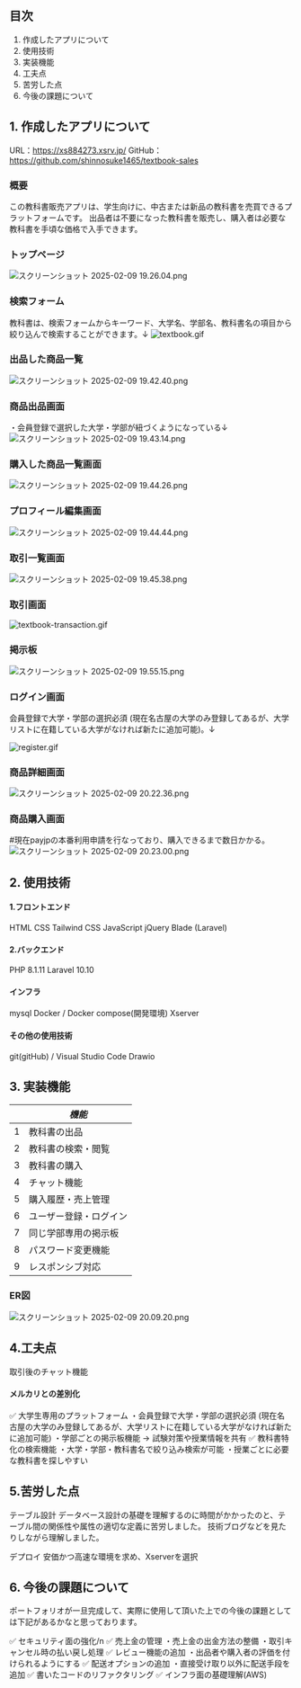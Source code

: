 ## 目次
1. 作成したアプリについて
2. 使用技術
3. 実装機能
4. 工夫点
5. 苦労した点
6. 今後の課題について

## 1. 作成したアプリについて
URL：https://xs884273.xsrv.jp/
GitHub：https://github.com/shinnosuke1465/textbook-sales

### 概要
この教科書販売アプリは、学生向けに、中古または新品の教科書を売買できるプラットフォームです。
出品者は不要になった教科書を販売し、購入者は必要な教科書を手頃な価格で入手できます。

### トップページ
![スクリーンショット 2025-02-09 19.26.04.png](https://qiita-image-store.s3.ap-northeast-1.amazonaws.com/0/3457929/fca4e087-4dc1-6409-d497-cca09025dd52.png)

### 検索フォーム
教科書は、検索フォームからキーワード、大学名、学部名、教科書名の項目から絞り込んで検索することができます。↓
![textbook.gif](https://qiita-image-store.s3.ap-northeast-1.amazonaws.com/0/3457929/02ec5c13-a4f0-a9e2-92f6-8aa9d3ae5800.gif)

### 出品した商品一覧
![スクリーンショット 2025-02-09 19.42.40.png](https://qiita-image-store.s3.ap-northeast-1.amazonaws.com/0/3457929/cc6b2775-9dfb-ad2c-0bed-71936c027e47.png)

### 商品出品画面
・会員登録で選択した大学・学部が紐づくようになっている↓
![スクリーンショット 2025-02-09 19.43.14.png](https://qiita-image-store.s3.ap-northeast-1.amazonaws.com/0/3457929/a8ed7861-ccb1-07bc-a539-836fbaf54504.png)

### 購入した商品一覧画面
![スクリーンショット 2025-02-09 19.44.26.png](https://qiita-image-store.s3.ap-northeast-1.amazonaws.com/0/3457929/e0f4002c-8870-b1d5-a582-658d6b879746.png)

### プロフィール編集画面
![スクリーンショット 2025-02-09 19.44.44.png](https://qiita-image-store.s3.ap-northeast-1.amazonaws.com/0/3457929/86f7ae04-844b-39f8-28cb-d337b843279a.png)

### 取引一覧画面
![スクリーンショット 2025-02-09 19.45.38.png](https://qiita-image-store.s3.ap-northeast-1.amazonaws.com/0/3457929/1e20c039-ec8a-bce4-fb38-9351c4ef3733.png)

### 取引画面
![textbook-transaction.gif](https://qiita-image-store.s3.ap-northeast-1.amazonaws.com/0/3457929/ade2aecd-4b88-35d7-45ef-2d2d2f8e9b92.gif)

### 掲示板
![スクリーンショット 2025-02-09 19.55.15.png](https://qiita-image-store.s3.ap-northeast-1.amazonaws.com/0/3457929/a138f830-aef8-5982-17fb-5673be5f8d98.png)

### ログイン画面
会員登録で大学・学部の選択必須 (現在名古屋の大学のみ登録してあるが、大学リストに在籍している大学がなければ新たに追加可能)。↓

![register.gif](https://qiita-image-store.s3.ap-northeast-1.amazonaws.com/0/3457929/62485c76-e420-a7cb-96f9-a0d03b7bc5dc.gif)

### 商品詳細画面
![スクリーンショット 2025-02-09 20.22.36.png](https://qiita-image-store.s3.ap-northeast-1.amazonaws.com/0/3457929/a9e734e4-1299-a2d4-b734-00e107aa47ac.png)

### 商品購入画面
#現在payjpの本番利用申請を行なっており、購入できるまで数日かかる。
![スクリーンショット 2025-02-09 20.23.00.png](https://qiita-image-store.s3.ap-northeast-1.amazonaws.com/0/3457929/3a66a635-9de7-b44f-bd0a-cab2a0d79eb7.png)


## 2. 使用技術
#### 1.フロントエンド
HTML
CSS
Tailwind CSS
JavaScript
jQuery
Blade (Laravel)

#### 2.バックエンド
PHP 8.1.11 
Laravel 10.10

#### インフラ
mysql
Docker / Docker compose(開発環境)
Xserver
#### その他の使用技術
git(gitHub) / Visual Studio Code
Drawio

## 3. 実装機能
|             |*機能*                  |
|----------|--------------------------|
|1  |教科書の出品     |
|2|教科書の検索・閲覧|
|3|教科書の購入|
|4|チャット機能|
|5|購入履歴・売上管理|
|6|ユーザー登録・ログイン|
|7|同じ学部専用の掲示板|
|8|パスワード変更機能|
|9|レスポンシブ対応|

### ER図
![スクリーンショット 2025-02-09 20.09.20.png](https://qiita-image-store.s3.ap-northeast-1.amazonaws.com/0/3457929/c9821b40-d667-2891-e1c3-e0387f7abaec.png)

## 4.工夫点
取引後のチャット機能

#### メルカリとの差別化
✅ 大学生専用のプラットフォーム
・会員登録で大学・学部の選択必須 (現在名古屋の大学のみ登録してあるが、大学リストに在籍している大学がなければ新たに追加可能)
・学部ごとの掲示板機能 → 試験対策や授業情報を共有
✅ 教科書特化の検索機能
・大学・学部・教科書名で絞り込み検索が可能
・授業ごとに必要な教科書を探しやすい


## 5.苦労した点
テーブル設計
データベース設計の基礎を理解するのに時間がかかったのと、テーブル間の関係性や属性の適切な定義に苦労しました。
技術ブログなどを見たりしながら理解しました。

デプロイ
安価かつ高速な環境を求め、Xserverを選択

## 6. 今後の課題について
ポートフォリオが一旦完成して、実際に使用して頂いた上での今後の課題としては下記があるかなと思っております。

✅ セキュリティ面の強化/n
✅ 売上金の管理
・売上金の出金方法の整備
・取引キャンセル時の払い戻し処理
✅ レビュー機能の追加 
・出品者や購入者の評価を付けられるようにする
✅ 配送オプションの追加 
・直接受け取り以外に配送手段を追加
✅ 書いたコードのリファクタリング
✅ インフラ面の基礎理解(AWS)


